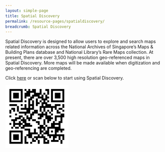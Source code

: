 ```yaml
---
layout: simple-page
title: Spatial Discovery
permalink: /resource-pages/spatialdiscovery/
breadcrumb: Spatial Discovery
---
```


Spatial Discovery is designed to allow users to explore and search maps related information across the National Archives of Singapore’s Maps & Building Plans database and National Library’s Rare Maps collection. At present, there are over 3,500 high resolution geo-referenced maps in Spatial Discovery. More maps will be made available when digitization and geo-referencing are completed.

Click [here](http://search.nlb.gov.sg/spatialdiscovery/) or scan below to start using Spatial Discovery.

![QR for Spatial Discovery](/images/qr-spatialdiscovery.png)